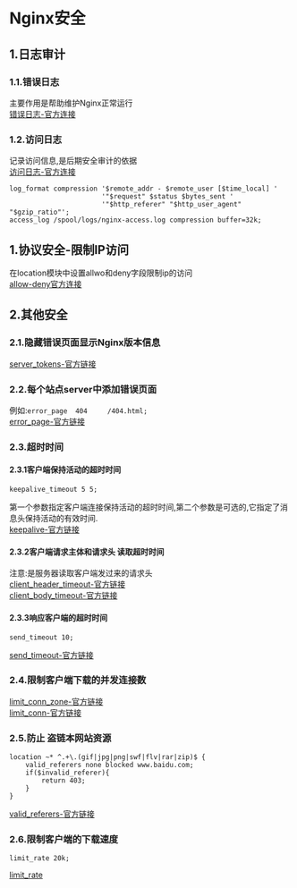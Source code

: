 # Nginx安全

## 1.日志审计
### 1.1.错误日志
主要作用是帮助维护Nginx正常运行<br>
[错误日志-官方连接](http://nginx.org/en/docs/ngx_core_module.html#error_log)<br>

### 1.2.访问日志
记录访问信息,是后期安全审计的依据<br>
[访问日志-官方连接](http://nginx.org/en/docs/http/ngx_http_log_module.html)<br>

```
log_format compression '$remote_addr - $remote_user [$time_local] '
                       '"$request" $status $bytes_sent '
                       '"$http_referer" "$http_user_agent" "$gzip_ratio"';
access_log /spool/logs/nginx-access.log compression buffer=32k;
```

## 1.协议安全-限制IP访问
在location模块中设置allwo和deny字段限制ip的访问<br>
[allow-deny官方连接](http://nginx.org/en/docs/http/ngx_http_access_module.html)<br>

## 2.其他安全

### 2.1.隐藏错误页面显示Nginx版本信息
[server_tokens-官方链接](http://nginx.org/en/docs/http/ngx_http_core_module.html#server_tokens)<br>

### 2.2.每个站点server中添加错误页面
例如:``error_page  404     /404.html;``<br>
[error_page-官方链接](http://nginx.org/en/docs/http/ngx_http_core_module.html#error_page)<br>

### 2.3.超时时间

#### 2.3.1客户端保持活动的超时时间
```
keepalive_timeout 5 5;
```
第一个参数指定客户端连接保持活动的超时时间,第二个参数是可选的,它指定了消息头保持活动的有效时间.<br>
[keepalive-官方链接](http://nginx.org/en/docs/http/ngx_http_core_module.html#keepalive_timeout)<br>

#### 2.3.2客户端请求主体和请求头 读取超时时间
注意:是服务器读取客户端发过来的请求头<br>
[client_header_timeout-官方链接](http://nginx.org/en/docs/http/ngx_http_core_module.html#client_header_timeout)<br>
[client_body_timeout-官方链接](http://nginx.org/en/docs/http/ngx_http_core_module.html#client_body_timeout)<br>

#### 2.3.3响应客户端的超时时间
```
send_timeout 10;
```
[send_timeout-官方链接](http://nginx.org/en/docs/http/ngx_http_core_module.html#send_timeout)<br>

### 2.4.限制客户端下载的并发连接数
[limit_conn_zone-官方链接](http://nginx.org/en/docs/http/ngx_http_limit_conn_module.html#limit_conn_zone)<br>
[limit_conn-官方链接](http://nginx.org/en/docs/http/ngx_http_limit_conn_module.html#limit_conn)<br>

### 2.5.防止 盗链本网站资源
```
location ~* ^.+\.(gif|jpg|png|swf|flv|rar|zip)$ {
    valid_referers none blocked www.baidu.com;
    if($invalid_referer){
        return 403;
    }
}
```
[valid_referers-官方链接](http://nginx.org/en/docs/http/ngx_http_referer_module.html#valid_referers)<br>

### 2.6.限制客户端的下载速度
```
limit_rate 20k;
```
[limit_rate](http://nginx.org/en/docs/http/ngx_http_core_module.html#limit_rate)<br>
